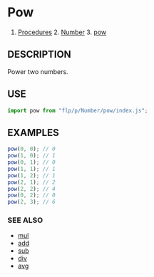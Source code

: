 # Pow

1. [Procedures](../README.md)
    2. [Number](../README.md)
        3. [pow](./README.md)

## DESCRIPTION

Power two numbers.


## USE

```javascript
import pow from "flp/p/Number/pow/index.js";
```

## EXAMPLES

```javascript
pow(0, 0); // 0
pow(1, 0); // 1
pow(0, 1); // 0
pow(1, 1); // 1
pow(1, 2); // 1
pow(2, 1); // 2
pow(2, 2); // 4
pow(0, 2); // 0
pow(2, 3); // 6
```

### SEE ALSO

- [mul](../mul/README.md)
- [add](../add/README.md)
- [sub](../sub/README.md)
- [div](../div/README.md)
- [avg](../avg/README.md)
